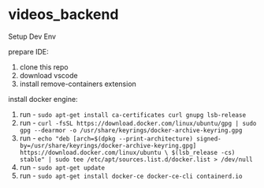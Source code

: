 # videos_backend

Setup Dev Env

prepare IDE:
1) clone this repo
2) download vscode
3) install remove-containers extension

install docker engine:
1) run - `sudo apt-get install ca-certificates curl gnupg lsb-release`
2) run - `curl -fsSL https://download.docker.com/linux/ubuntu/gpg | sudo gpg --dearmor -o /usr/share/keyrings/docker-archive-keyring.gpg`
3) run - `echo "deb [arch=$(dpkg --print-architecture) signed-by=/usr/share/keyrings/docker-archive-keyring.gpg] https://download.docker.com/linux/ubuntu \
  $(lsb_release -cs) stable" | sudo tee /etc/apt/sources.list.d/docker.list > /dev/null`
4) run - `sudo apt-get update`
5) run - `sudo apt-get install docker-ce docker-ce-cli containerd.io`



